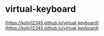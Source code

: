 # virtual-keyboard
[https://koljn12345.github.io/virtual-keyboard](https://koljn12345.github.io/virtual-keyboard)
